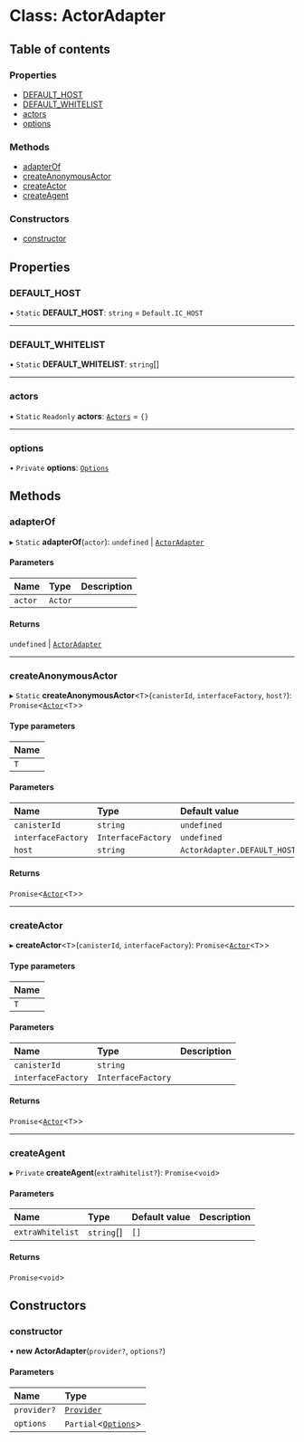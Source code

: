 # Class: ActorAdapter

## Table of contents

### Properties

- [DEFAULT\_HOST](ActorAdapter.md#default_host)
- [DEFAULT\_WHITELIST](ActorAdapter.md#default_whitelist)
- [actors](ActorAdapter.md#actors)
- [options](ActorAdapter.md#options)

### Methods

- [adapterOf](ActorAdapter.md#adapterof)
- [createAnonymousActor](ActorAdapter.md#createanonymousactor)
- [createActor](ActorAdapter.md#createactor)
- [createAgent](ActorAdapter.md#createagent)

### Constructors

- [constructor](ActorAdapter.md#constructor)

## Properties

### DEFAULT\_HOST

▪ `Static` **DEFAULT\_HOST**: `string` = `Default.IC_HOST`

___

### DEFAULT\_WHITELIST

▪ `Static` **DEFAULT\_WHITELIST**: `string`[]

___

### actors

▪ `Static` `Readonly` **actors**: [`Actors`](../modules/ActorAdapter.md#actors) = `{}`

___

### options

• `Private` **options**: [`Options`](../modules/ActorAdapter.md#options)

## Methods

### adapterOf

▸ `Static` **adapterOf**(`actor`): `undefined` \| [`ActorAdapter`](ActorAdapter.md)

#### Parameters

| Name | Type | Description |
| :------ | :------ | :------ |
| `actor` | `Actor` |  |

#### Returns

`undefined` \| [`ActorAdapter`](ActorAdapter.md)

___

### createAnonymousActor

▸ `Static` **createAnonymousActor**<`T`\>(`canisterId`, `interfaceFactory`, `host?`): `Promise`<[`Actor`](../modules/ActorAdapter.md#actor)<`T`\>\>

#### Type parameters

| Name |
| :------ |
| `T` |

#### Parameters

| Name | Type | Default value | Description |
| :------ | :------ | :------ | :------ |
| `canisterId` | `string` | `undefined` |  |
| `interfaceFactory` | `InterfaceFactory` | `undefined` |  |
| `host` | `string` | `ActorAdapter.DEFAULT_HOST` |  |

#### Returns

`Promise`<[`Actor`](../modules/ActorAdapter.md#actor)<`T`\>\>

___

### createActor

▸ **createActor**<`T`\>(`canisterId`, `interfaceFactory`): `Promise`<[`Actor`](../modules/ActorAdapter.md#actor)<`T`\>\>

#### Type parameters

| Name |
| :------ |
| `T` |

#### Parameters

| Name | Type | Description |
| :------ | :------ | :------ |
| `canisterId` | `string` |  |
| `interfaceFactory` | `InterfaceFactory` |  |

#### Returns

`Promise`<[`Actor`](../modules/ActorAdapter.md#actor)<`T`\>\>

___

### createAgent

▸ `Private` **createAgent**(`extraWhitelist?`): `Promise`<`void`\>

#### Parameters

| Name | Type | Default value | Description |
| :------ | :------ | :------ | :------ |
| `extraWhitelist` | `string`[] | `[]` |  |

#### Returns

`Promise`<`void`\>

## Constructors

### constructor

• **new ActorAdapter**(`provider?`, `options?`)

#### Parameters

| Name | Type |
| :------ | :------ |
| `provider?` | [`Provider`](../modules/ActorAdapter.md#provider) |
| `options` | `Partial`<[`Options`](../modules/ActorAdapter.md#options)\> |
